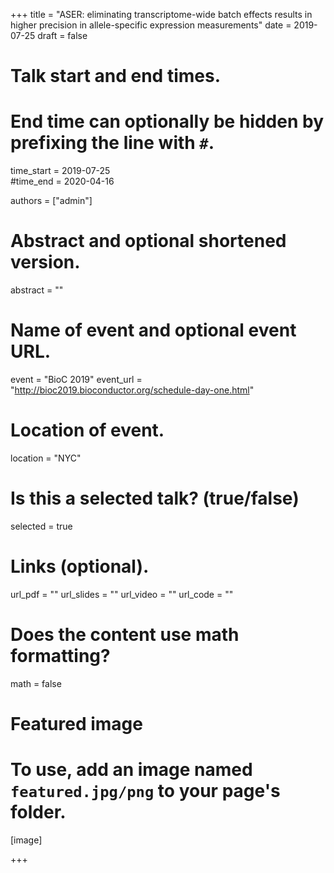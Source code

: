 +++
title = "ASER: eliminating transcriptome-wide batch effects results in higher precision in allele-specific expression measurements"
date = 2019-07-25
draft = false

# Talk start and end times.
#   End time can optionally be hidden by prefixing the line with `#`.
time_start = 2019-07-25  
#time_end = 2020-04-16

authors = ["admin"]

# Abstract and optional shortened version.
abstract = ""
# Name of event and optional event URL.
event = "BioC 2019"
event_url = "http://bioc2019.bioconductor.org/schedule-day-one.html"

# Location of event.
location = "NYC"

# Is this a selected talk? (true/false)
selected = true

# Links (optional).
url_pdf = ""
url_slides = ""
url_video = ""
url_code = ""

# Does the content use math formatting?
math = false

# Featured image
# To use, add an image named `featured.jpg/png` to your page's folder. 
[image]

+++
